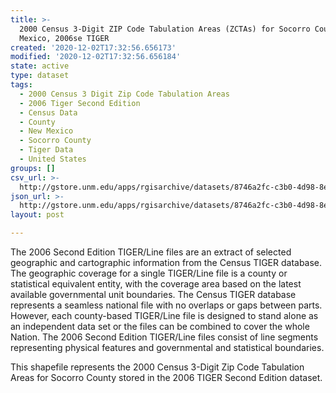 ```yaml
---
title: >-
  2000 Census 3-Digit ZIP Code Tabulation Areas (ZCTAs) for Socorro County, New
  Mexico, 2006se TIGER
created: '2020-12-02T17:32:56.656173'
modified: '2020-12-02T17:32:56.656184'
state: active
type: dataset
tags:
  - 2000 Census 3 Digit Zip Code Tabulation Areas
  - 2006 Tiger Second Edition
  - Census Data
  - County
  - New Mexico
  - Socorro County
  - Tiger Data
  - United States
groups: []
csv_url: >-
  http://gstore.unm.edu/apps/rgisarchive/datasets/8746a2fc-c3b0-4d98-8ef8-3770d7f254df/tgr2006se_soco_zcta300.derived.csv
json_url: >-
  http://gstore.unm.edu/apps/rgisarchive/datasets/8746a2fc-c3b0-4d98-8ef8-3770d7f254df/tgr2006se_soco_zcta300.derived.json
layout: post

---
```

The 2006 Second Edition TIGER/Line files are an extract of selected geographic and cartographic information from the Census TIGER database.  The geographic coverage for a single TIGER/Line file is a county or statistical equivalent entity, with the coverage area based on the latest available governmental unit boundaries. The Census TIGER database represents a seamless national file with no overlaps or gaps between parts.  However, each county-based TIGER/Line file is designed to stand alone as an independent data set or the files can be combined to cover the whole Nation.  The 2006 Second Edition  TIGER/Line files consist of line segments representing physical features and governmental and statistical boundaries.  

This shapefile represents the 2000 Census 3-Digit Zip Code Tabulation Areas for Socorro County stored in the 2006 TIGER Second Edition dataset.
